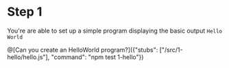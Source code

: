 # Step 1

You're are able to set up a simple program displaying the basic output `Hello World`

@[Can you create an HelloWorld program?]({"stubs": ["/src/1-hello/hello.js"], "command": "npm test 1-hello"})